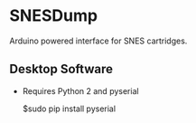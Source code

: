 # SNESDump
Arduino powered interface for SNES cartridges.

Desktop Software
-----
- Requires Python 2 and pyserial


    $sudo pip install pyserial
